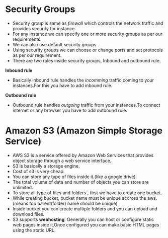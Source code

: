 # Security Groups
- Security group is same as *firewall* which controls the network traffic and provides security for instance.
- For any instance we can specify one or more security groups as per our requirements.
- We can also use default security groups.
- Using security groups we can choose or change ports and set protocols as per our requirement.
- There are two rules inside security groups, Inbound and outbound rule.


**Inbound rule**
- Basically inbound rule handles the *incomming* traffic coming to your instances.For this you have to add inbound rule.

**Outbound rule**
- Outbound rule handles *outgoing* traffic from your instances.To connect internet or any browser you have to add outbound rule.


# Amazon S3 (Amazon Simple Storage Service)
- AWS S3 is a service offered by Amazon Web Services that provides object storage through a web service interface.
- S3 is basically a storage engine.
- Cost of s3 is very cheap.
- You can store any type of files inside it.(like a google drive).
- The total volume of data and number of objects you can store are unlimited.
- To store all type of files and folders , first we have to create one bucket.
- While creating bucket, bucket name must be unique accross the aws.(means top parent(folder) name should be unique)
- Inside bucket you can create multiple folders and you can upload and download files.
- S3 supports **webhosting**. Generally you can host or configure static web pages inside it.Once configured you can make basic HTML pages
 using the static URL.

